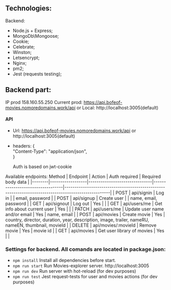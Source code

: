 ## Technologies:

Backend:

- Node.js + Express;
- MongoDb\Mongoose;
- Cookie;
- Celebrate;
- Winston;
- Letsencrypt;
- Nginx;
- pm2;
- Jest (requests testing);

## Backend part:

IP prod 158.160.55.250
Current prod: https://api.bofeof-movies.nomoredomains.work/api
or
Local: http://localhost:3005(default)

#### API

- Url: https://api.bofeof-movies.nomoredomains.work/api or http://localhost:3005(default)
- headers: {  
   "Content-Type": "application/json",  
  }

  Auth is based on jwt-cookie

Available endpoints:
Method | Endpoint | Action | Auth required | Required body data |
|--------|------------------|-------------------------------|----------------------------------|----------------------------------------------------------------------------------------------------|
| POST | api/signin | Log in | | email, password |
| POST | api/signup | Create user | | name, email, password |
| GET | api/signout | Log out | Yes | |
| GET | api/users/me | Get info about current user | Yes | |
| PATCH | api/users/me | Update user name and/or email | Yes | name, email |
| POST | api/movies | Create movie | Yes | country, director, duration, year, description, image, trailer, nameRU, nameEN, thumbnail, movieId |
| DELETE | api/movies/:movieId | Remove movie | Yes | movie id |
| GET | api/movies | Get user library of movies | Yes | |

### Settings for backend. All comands are located in package.json:

- `npm install` Install all dependencies before start.
- `npm run start` Run Movies-explorer server. http://localhost:3005
- `npm run dev` Run server with hot-reload (for dev purposes)
- `npm run test` Jest request-tests for user and movies actions (for dev purposes)
